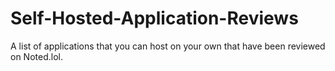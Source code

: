 # Self-Hosted-Application-Reviews
 A list of applications that you can host on your own that have been reviewed on Noted.lol.

